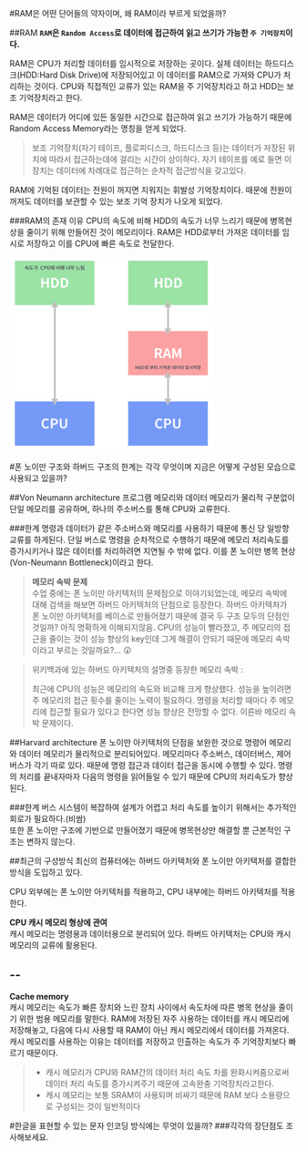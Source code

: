 #RAM은 어떤 단어들의 약자이며, 왜 RAM이라 부르게 되었을까?

##RAM
__`RAM`은 `Random Access`로 데이터에 접근하여 읽고 쓰기가 가능한  `주 기억장치`이다.__  

RAM은 CPU가 처리할 데이터를 임시적으로 저장하는 곳이다. 실제 데이터는 하드디스크(HDD:Hard Disk Drive)에 저장되어있고 이 데이터를 RAM으로 가져와 CPU가 처리하는 것이다. CPU와 직접적인 교류가 있는 RAM을 주 기억장치라고 하고 HDD는 보조 기억장치라고 한다.

RAM은 데이터가 어디에 있든 동일한 시간으로 접근하여 읽고 쓰기가 가능하기 때문에 Random Access Memory라는 명칭을 얻게 되었다. 
>보조 기억장치(자기 테이프, 플로피디스크, 하드디스크 등)는 데이터가 저장된 위치에 따라서 접근하는데에 걸리는 시간이 상이하다. 자기 테이프를 예로 들면 이 장치는 데이터에 차례대로 접근하는 순차적 접근방식을 갖고있다.

RAM에 기억된 데이터는 전원이 꺼지면 지워지는 휘발성 기억장치이다. 때문에 전원이 꺼져도 데이터를 보관할 수 있는 보조 기억 장치가 나오게 되었다. 

###RAM의 존재 이유
CPU의 속도에 비해 HDD의 속도가 너무 느리기 때문에 병목현상을 줄이기 위해 만들어진 것이 메모리이다. RAM은 HDD로부터 가져온 데이터를 임시로 저장하고 이를 CPU에 빠른 속도로 전달한다.

<img src="img/ram.png" width="360">


#폰 노이만 구조와 하버드 구조의 한계는 각각 무엇이며 지금은 어떻게 구성된 모습으로 사용되고 있을까?

##Von Neumann architecture
 프로그램 메모리와 데이터 메모리가 물리적 구분없이 단일 메모리를 공유하며, 하나의 주소버스를 통해 CPU와 교류한다. 

###한계
명령과 데이터가 같은 주소버스와 메모리를 사용하기 때문에 통신 당 일방향 교류를 하게된다. 단일 버스로 명령을 순차적으로 수행하기 때문에 메모리 처리속도를 증가시키거나 많은 데이터를 처리하려면 지연될 수 밖에 없다. 이를 폰 노이만 병목 현상(Von-Neumann Bottleneck)이라고 한다.

>__메모리 속박 문제__   
수업 중에는 폰 노이만 아키텍처의 문제점으로 이야기되었는데, 메모리 속박에 대해 검색을 해보면 하버드 아키텍처의 단점으로 등장한다. 하버드 아키텍처가 폰 노이만 아키텍처를 베이스로 만들어졌기 때문에 결국 두 구조 모두의 단점인 것일까? 아직 명확하게 이해되지않음.
CPU의 성능이 빨라졌고, 주 메모리의 접근을 줄이는 것이 성능 향상의 key인데 그게 해결이 안되기 때문에 메모리 속박이라고 부르는 것일까요?... 😲

>위키백과에 있는 하버드 아키텍처의 설명중 등장한 메모리 속박 :  
>
>최근에 CPU의 성능은 메모리의 속도와 비교해 크게 향상했다. 성능을 높이려면 주 메모리의 접근 횟수를 줄이는 노력이 필요하다. 명령을 처리할 때마다 주 메모리에 접근할 필요가 있다고 한다면 성능 향상은 전망할 수 없다. 이른바 메모리 속박 문제이다.
>
>


##Harvard architecture
폰 노이만 아키텍처의 단점을 보완한 것으로 명령어 메모리와 데이터 메모리가 물리적으로 분리되어있다. 메모리마다 주소버스, 데이터버스, 제어버스가 각기 따로 있다. 때문에 명령 접근과 데이터 접근을 동시에 수행할 수 있다. 명령의 처리를 끝내자마자 다음의 명령을 읽어들일 수 있기 때문에 CPU의 처리속도가 향상된다.

###한계
버스 시스템이 복잡하여 설계가 어렵고 처리 속도를 높이기 위해서는 추가적인 회로가 필요하다.(비쌈)  
또한 폰 노이만 구조에 기반으로 만들어졌기 때문에 병목현상만 해결할 뿐 근본적인 구조는 변하지 않는다.

##최근의 구성방식 
최신의 컴퓨터에는 하버드 아키텍처와 폰 노이만 아키텍처를 결합한 방식을 도입하고 있다.  
   
CPU 외부에는 폰 노이만 아키텍처를 적용하고, CPU 내부에는 하버드 아키텍처를 적용한다.  

__CPU 캐시 메모리 형상에 관여__  
캐시 메모리는 명령용과 데이터용으로 분리되어 있다. 하버드 아키텍처는 CPU와 캐시 메모리의 교류에 활용된다. 

--
--
__Cache memory__  
캐시 메모리는 속도가 빠른 장치와 느린 장치 사이에서 속도차에 따른 병목 현상을 줄이기 위한 범용 메모리를 말한다. RAM에 저장된 자주 사용하는 데이터를 캐시 메모리에 저장해놓고, 다음에 다시 사용할 때 RAM이 아닌 캐시 메모리에서 데이터를 가져온다. 캐시 메모리를 사용하는 이유는 데이터를 저장하고 인출하는 속도가 주 기억장치보다 빠르기 때문이다.  
>- 캐시 메모리가 CPU와 RAM간의 데이터 처리 속도 차를 완화시켜줌으로써 데이터 처리 속도를 증가시켜주기 때문에 고속완충 기억장치라고한다.  
>- 캐시 메모리는 보통 SRAM이 사용되며 비싸기 때문에 RAM 보다 소용량으로 구성되는 것이 일반적이다




#한글을 표현할 수 있는 문자 인코딩 방식에는 무엇이 있을까?
###각각의 장단점도 조사해보세요.